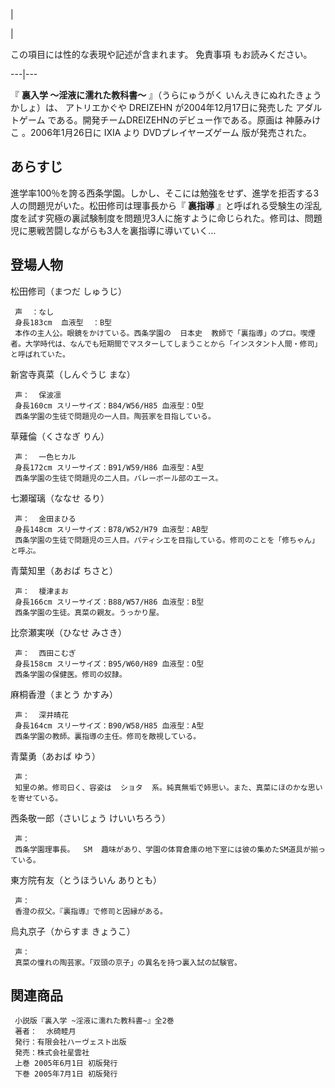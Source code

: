 |

|

この項目には性的な表現や記述が含まれます。  免責事項  もお読みください。  
  
---|---  
  
『 **裏入学 〜淫液に濡れた教科書〜** 』（うらにゅうがく いんえきにぬれたきょうかしょ）は、  アトリエかぐや DREIZEHN
が2004年12月17日に発売した  アダルトゲーム  である。開発チームDREIZEHNのデビュー作である。原画は  神藤みけこ
。2006年1月26日に  IXIA  より  DVDプレイヤーズゲーム  版が発売された。

##  あらすじ  

進学率100％を誇る西条学園。しかし、そこには勉強をせず、進学を拒否する3人の問題児がいた。松田修司は理事長から『 **裏指導**
』と呼ばれる受験生の淫乱度を試す究極の裏試験制度を問題児3人に施すように命じられた。修司は、問題児に悪戦苦闘しながらも3人を裏指導に導いていく…

##  登場人物  

松田修司（まつだ しゅうじ）

     声  ：なし 
     身長183cm  血液型  ：B型 
     本作の主人公。眼鏡をかけている。西条学園の  日本史  教師で「裏指導」のプロ。喫煙者。大学時代は、なんでも短期間でマスターしてしまうことから「インスタント人間・修司」と呼ばれていた。 

新宮寺真菜（しんぐうじ まな）

     声：  保波凛 
     身長160cm スリーサイズ：B84/W56/H85 血液型：O型 
     西条学園の生徒で問題児の一人目。陶芸家を目指している。 

草薙倫（くさなぎ りん）

     声：  一色ヒカル 
     身長172cm スリーサイズ：B91/W59/H86 血液型：A型 
     西条学園の生徒で問題児の二人目。バレーボール部のエース。 

七瀬瑠璃（ななせ るり）

     声：  金田まひる 
     身長148cm スリーサイズ：B78/W52/H79 血液型：AB型 
     西条学園の生徒で問題児の三人目。パティシエを目指している。修司のことを「修ちゃん」と呼ぶ。 

青葉知里（あおば ちさと）

     声：  榎津まお 
     身長166cm スリーサイズ：B88/W57/H86 血液型：B型 
     西条学園の生徒。真菜の親友。うっかり屋。 

比奈瀬実咲（ひなせ みさき）

     声：  西田こむぎ 
     身長158cm スリーサイズ：B95/W60/H89 血液型：O型 
     西条学園の保健医。修司の奴隷。 

麻桐香澄（まとう かすみ）

     声：  深井晴花 
     身長164cm スリーサイズ：B90/W58/H85 血液型：A型 
     西条学園の教師。裏指導の主任。修司を敵視している。 

青葉勇（あおば ゆう）

     声： 
     知里の弟。修司曰く、容姿は  ショタ  系。純真無垢で姉思い。また、真菜にほのかな思いを寄せている。 

西条敬一郎（さいじょう けいいちろう）

     声： 
     西条学園理事長。  SM  趣味があり、学園の体育倉庫の地下室には彼の集めたSM道具が揃っている。 

東方院有友（とうほういん ありとも）

     声： 
     香澄の叔父。『裏指導』で修司と因縁がある。 

烏丸京子（からすま きょうこ）

     声： 
     真菜の憧れの陶芸家。「双頭の京子」の異名を持つ裏入試の試験官。 

##  関連商品  

     小説版『裏入学 ~淫液に濡れた教科書~』全2巻 
     著者：  水碕睦月 
     発行：有限会社ハーヴェスト出版 
     発売：株式会社星雲社 
     上巻 2005年6月1日 初版発行 
     下巻 2005年7月1日 初版発行 

